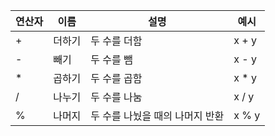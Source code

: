 | 연산자 | 이름 | 설명 | 예시 |
| --- | --- | --- | --- |
| + | 더하기 | 두 수를 더함 | x + y |
| - | 빼기 | 두 수를 뺌 | x - y |
| * | 곱하기 | 두 수를 곱함 | x * y |
| / | 나누기 | 두 수를 나눔 | x / y |
| % | 나머지 | 두 수를 나눴을 때의 나머지 반환 | x % y |
